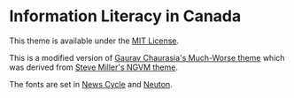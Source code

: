 # Information Literacy in Canada

This theme is available under the [MIT License](https://opensource.org/licenses/MIT).

This is a modified version of [Gaurav Chaurasia's Much-Worse theme](https://github.com/gchauras/much-worse-jekyll-theme) which was derived from [Steve Miller's NGVM theme](http://jekyllthemes.org/themes/svm-ngvb/).

The fonts are set in [News Cycle](https://fonts.google.com/specimen/News+Cycle) and [Neuton](https://fonts.google.com/specimen/Neuton).
